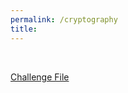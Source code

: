 ```yaml
---
permalink: /cryptography
title: 
---
```


<br>

[Challenge File](https://github.com/Connor-McCartney/CTF_Files/blob/main/2023/CakeCTF/server.sage)
